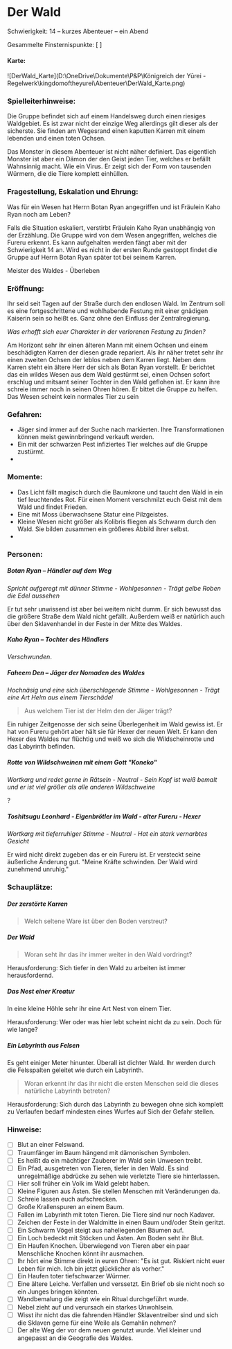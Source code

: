 

# Der Wald

Schwierigkeit: 14 – kurzes Abenteuer – ein Abend

Gesammelte Finsternispunkte: [   ]

#### Karte:

![DerWald_Karte](D:\OneDrive\Dokumente\P&P\Königreich der Yūrei - Regelwerk\kingdomoftheyurei\Abenteuer\DerWald_Karte.png)

### Spielleiterhinweise:

Die Gruppe befindet sich auf einem Handelsweg durch einen riesiges Waldgebiet. Es ist zwar nicht der einzige Weg allerdings gilt dieser als der sicherste. Sie finden am Wegesrand einen kaputten Karren mit einem lebenden und einen toten Ochsen. 

Das Monster in diesem Abenteuer ist nicht näher definiert. Das eigentlich Monster ist aber ein Dämon der den Geist jeden Tier, welches er befällt Wahnsinnig macht. Wie ein Virus. Er zeigt sich der Form von tausenden Würmern, die die Tiere komplett einhüllen.

### Fragestellung, Eskalation und Ehrung:

Was für ein Wesen hat Herrn Botan Ryan angegriffen und ist Fräulein Kaho Ryan noch am Leben?

Falls die Situation eskaliert, verstirbt Fräulein Kaho Ryan unabhängig von der Erzählung. Die Gruppe wird von dem Wesen angegriffen, welches die Fureru erkennt. Es kann aufgehalten werden fängt aber mit der Schwierigkeit 14 an. Wird es nicht in der ersten Runde gestoppt findet die Gruppe auf Herrn Botan Ryan später tot bei seinem Karren.

Meister des Waldes - Überleben

### Eröffnung:

Ihr seid seit Tagen auf der Straße durch den endlosen Wald. Im Zentrum soll es eine fortgeschrittene und wohlhabende Festung mit einer gnädigen Kaiserin sein so heißt es. Ganz ohne den Einfluss der Zentralregierung.

*Was erhofft sich euer Charakter in der verlorenen Festung zu finden?*

Am Horizont sehr ihr einen älteren Mann mit einem Ochsen und einem beschädigten Karren der diesen grade repariert. Als ihr näher tretet sehr ihr einen zweiten Ochsen der leblos neben dem Karren liegt. Neben dem Karren steht ein ältere Herr der sich als Botan Ryan vorstellt. Er berichtet das ein wildes Wesen aus dem Wald gestürmt sei, einen Ochsen sofort erschlug und mitsamt seiner Tochter in den Wald geflohen ist. Er kann ihre schreie immer noch in seinen Ohren hören. Er bittet die Gruppe zu helfen. Das Wesen scheint kein normales Tier zu sein

### Gefahren:

- Jäger sind immer auf der Suche nach markierten. Ihre Transformationen können meist gewinnbringend verkauft werden.
- Ein mit der schwarzen Pest infiziertes Tier welches auf die Gruppe zustürmt.
- 

### Momente:

- Das Licht fällt magisch durch die Baumkrone und taucht den Wald in ein tief leuchtendes Rot. Für einen Moment verschmilzt euch Geist mit dem Wald und findet Frieden.
- Eine mit Moss überwachsene Statur eine Pilzgeistes.
- Kleine Wesen nicht größer als Kolibris fliegen als Schwarm durch den Wald. Sie bilden zusammen ein größeres Abbild ihrer selbst.
- 

### Personen:

##### Botan Ryan – Händler auf dem Weg

*Spricht aufgeregt mit dünner Stimme - Wohlgesonnen - Trägt gelbe Roben die Edel aussehen*

Er tut sehr unwissend ist aber bei weitem nicht dumm. Er sich bewusst das die größere Straße dem Wald nicht gefällt. Außerdem weiß er natürlich auch über den Sklavenhandel in der Feste in der Mitte des Waldes. 


##### Kaho Ryan – Tochter des Händlers

*Verschwunden*. 

##### Faheem Den – Jäger der Nomaden des Waldes

*Hochnäsig und eine sich überschlagende Stimme - Wohlgesonnen - Trägt eine Art Helm aus einem Tierschädel*

> Aus welchem Tier ist der Helm den der Jäger trägt?

Ein ruhiger Zeitgenosse der sich seine Überlegenheit im Wald gewiss ist. Er hat von Fureru gehört aber hält sie für Hexer der neuen Welt. Er kann den Hexer des Waldes nur flüchtig und weiß wo sich die Wildscheinrotte und das Labyrinth befinden. 

##### Rotte von Wildschweinen mit einem Gott "Koneko"

*Wortkarg und redet gerne in Rätseln - Neutral - Sein Kopf ist weiß bemalt und er ist viel größer als alle anderen Wildschweine*

?

##### Toshitsugu Leonhard - Eigenbrötler im Wald - alter Fureru - Hexer

*Wortkarg mit tieferruhiger Stimme - Neutral - Hat ein stark vernarbtes Gesicht*

Er wird nicht direkt zugeben das er ein Fureru ist. Er versteckt seine äußerliche Änderung gut. "Meine Kräfte schwinden. Der Wald wird zunehmend unruhig."

### Schauplätze:

##### Der zerstörte Karren

>  Welch seltene Ware ist über den Boden verstreut?

##### Der Wald

> Woran seht ihr das ihr immer weiter in den Wald vordringt?

Herausforderung: Sich tiefer in den Wald zu arbeiten ist immer herausfordernd.

##### Das Nest einer Kreatur

In eine kleine Höhle sehr ihr eine Art Nest von einem Tier.

Herausforderung: Wer oder was hier lebt scheint nicht da zu sein. Doch für wie lange?

##### Ein Labyrinth aus Felsen

Es geht einiger Meter hinunter. Überall ist dichter Wald. Ihr werden durch die Felsspalten geleitet wie durch ein Labyrinth.

> Woran erkennt ihr das ihr nicht die ersten Menschen seid die dieses natürliche Labyrinth betreten?

Herausforderung: Sich durch das Labyrinth zu bewegen ohne sich komplett zu Verlaufen bedarf mindesten eines Wurfes auf Sich der Gefahr stellen.

### Hinweise:

- [  ] Blut an einer Felswand.
- [  ] Traumfänger im Baum hängend mit dämonischen Symbolen.
- [  ] Es heißt da ein mächtiger Zauberer im Wald sein Unwesen treibt.
- [  ] Ein Pfad, ausgetreten von Tieren, tiefer in den Wald. Es sind unregelmäßige abdrücke zu sehen wie verletzte Tiere sie hinterlassen.
- [  ] Hier soll früher ein Volk im Wald gelebt haben.
- [  ] Kleine Figuren aus Ästen. Sie stellen Menschen mit Veränderungen da.
- [  ] Schreie lassen euch aufschrecken.
- [  ] Große Krallenspuren an einem Baum.
- [  ] Fallen im Labyrinth mit toten Tieren. Die Tiere sind nur noch Kadaver.
- [  ] Zeichen der Feste in der Waldmitte in einen Baum und/oder Stein geritzt.
- [  ] Ein Schwarm Vögel steigt aus naheliegenden Bäumen auf.
- [  ] Ein Loch bedeckt mit Stöcken und Ästen. Am Boden seht ihr Blut.
- [  ] Ein Haufen Knochen. Überwiegend von Tieren aber ein paar Menschliche Knochen könnt ihr ausmachen.
- [  ] Ihr hört eine Stimme direkt in euren Ohren: "Es ist gut. Riskiert nicht euer Leben für mich. Ich bin jetzt glücklicher als vorher."
- [  ] Ein Haufen toter tiefschwarzer Würmer.
- [  ] Eine ältere Leiche. Verfallen und verssetzt. Ein Brief ob sie nicht noch so ein Junges bringen könnten.
- [  ] Wandbemalung die zeigt wie ein Ritual durchgeführt wurde.
- [  ] Nebel zieht auf und verursach ein starkes Unwohlsein.
- [  ] Wisst ihr nicht das die fahrenden Händler Sklaventreiber sind und sich die Sklaven gerne für eine Weile als Gemahlin nehmen?
- [  ] Der alte Weg der vor dem neuen genutzt wurde. Viel kleiner und angepasst an die Geografie des Waldes.
